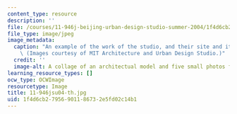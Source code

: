 ```yaml
---
content_type: resource
description: ''
file: /courses/11-946j-beijing-urban-design-studio-summer-2004/1f4d6cb27956901186732e5fd02c14b1_11-946jsu04-th.jpg
file_type: image/jpeg
image_metadata:
  caption: "An example of the work of the studio, and their site and its residents.\_\
    \ (Images courtesy of MIT Architecture and Urban Design Studio.)"
  credit: ''
  image-alt: A collage of an architectual model and five small photos from the site.
learning_resource_types: []
ocw_type: OCWImage
resourcetype: Image
title: 11-946jsu04-th.jpg
uid: 1f4d6cb2-7956-9011-8673-2e5fd02c14b1
---
```

